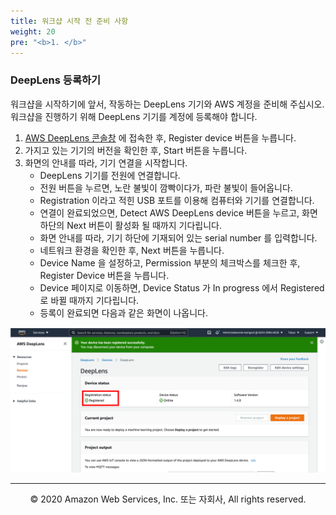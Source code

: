 ```yaml
---
title: 워크샵 시작 전 준비 사항
weight: 20
pre: "<b>1. </b>"
---
```


### DeepLens 등록하기

워크샵을 시작하기에 앞서, 작동하는 DeepLens 기기와 AWS 계정을 준비해 주십시오. 워크샵을 진행하기 위해 DeepLens 기기를 계정에 등록해야 합니다.

1. [AWS DeepLens 콘솔창](https://console.aws.amazon.com/deeplens) 에 접속한 후, Register device 버튼을 누릅니다.
2. 가지고 있는 기기의 버전을 확인한 후, Start 버튼을 누릅니다.
3. 화면의 안내를 따라, 기기 연결을 시작합니다.
    * DeepLens 기기를 전원에 연결합니다.
    * 전원 버튼을 누르면, 노란 불빛이 깜빡이다가, 파란 불빛이 들어옵니다.
    * Registration 이라고 적힌 USB 포트를 이용해 컴퓨터와 기기를 연결합니다.
    * 연결이 완료되었으면, Detect AWS DeepLens device 버튼을 누르고, 화면 하단의 Next 버튼이 활성화 될 때까지 기다립니다.
    * 화면 안내를 따라, 기기 하단에 기재되어 있는 serial number 를 입력합니다.
    * 네트워크 환경을 확인한 후, Next 버튼을 누릅니다.
    * Device Name 을 설정하고, Permission 부분의 체크박스를 체크한 후, Register Device 버튼을 누릅니다.
    * Device 페이지로 이동하면, Device Status 가 In progress 에서 Registered 로 바뀔 때까지 기다립니다.
    * 등록이 완료되면 다음과 같은 화면이 나옵니다.

![Success](./images/reg.png)




---
<p align="center">
© 2020 Amazon Web Services, Inc. 또는 자회사, All rights reserved.
</p>
